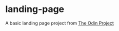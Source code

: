 # landing-page

A basic landing page project from [The Odin Project](https://www.theodinproject.com/dashboard)